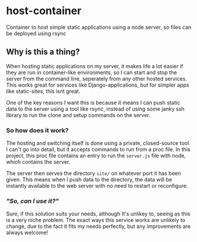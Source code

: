 # host-container
Container to host simple static applications using a node server, so files can be deployed using rsync

## Why is this a thing?
When hosting static applications on my server, it makes life a lot easier if they are run in container-like environments, so I can start and stop the server from the command line, seperately from any other hosted services. This works great for services like Django-applications, but for simpler apps like static-sites, this isnt great.

One of the key reasons I want this is because it means I can push static data to the server using a tool like rsync, instead of using some janky ssh library to run the clone and setup commands on the server.

### So how does it work?

The hosting and switching itself is done using a private, closed-source tool. I can't go into detail, but it accepts commands to run from a proc file. In this project, this proc file contains an entry to run the `server.js` file with node, which contains the server.

The server then serves the directory `site/` on whatever port it has been given. This means when I push data to the directory, the data will be instantly available to the web server with no need to restart or reconfigure.

### _"So, can I use it?"_
Sure, if this solution suits your needs, although It's unlikey to, seeing as this is a very niche problem. The exact ways this service works are unlikely to change, due to the fact it fits my needs perfectly, but any improvements are always welcome!
